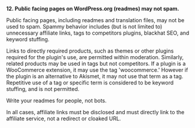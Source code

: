 **12. Public facing pages on WordPress.org (readmes) may not spam.**

Public facing pages, including readmes and translation files, may not be used to spam. Spammy behavior includes (but is not limited to) unnecessary affiliate links, tags to competitors plugins, blackhat SEO, and keyword stuffing.

Links to directly required products, such as themes or other plugins required for the plugin's use, are permitted within moderation. Similarly, related products may be used in tags but not competitors. If a plugin is a WooCommerce extension, it may use the tag 'woocommerce.' However if the plugin is an alternative to Akismet, it may not use that term as a tag. Repetitive use of a tag or specific term is considered to be keyword stuffing, and is not permitted.

Write your readmes for people, not bots.

In all cases, affiliate links must be disclosed and must directly link to the affiliate service, not a redirect or cloaked URL.